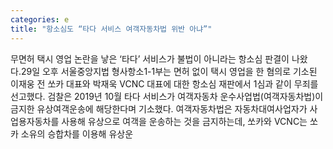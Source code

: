 ```yaml
---
categories: e
title: "항소심도 “타다 서비스 여객자동차법 위반 아냐”"
---
```

무면허 택시 영업 논란을 낳은 ‘타다’ 서비스가 불법이 아니라는 항소심 판결이 나왔다.29일 오후 서울중앙지법 형사항소1-1부는 면허 없이 택시 영업을 한 혐의로 기소된 이재웅 전 쏘카 대표와 박재욱 VCNC 대표에 대한 항소심 재판에서 1심과 같이 무죄를 선고했다. 검찰은 2019년 10월 타다 서비스가 여객자동차 운수사업법(여객자동차법)이 금지한 유상여객운송에 해당한다며 기소했다. 여객자동차법은 자동차대여사업자가 사업용자동차를 사용해 유상으로 여객을 운송하는 것을 금지하는데, 쏘카와 VCNC는 쏘카 소유의 승합차를 이용해 유상운